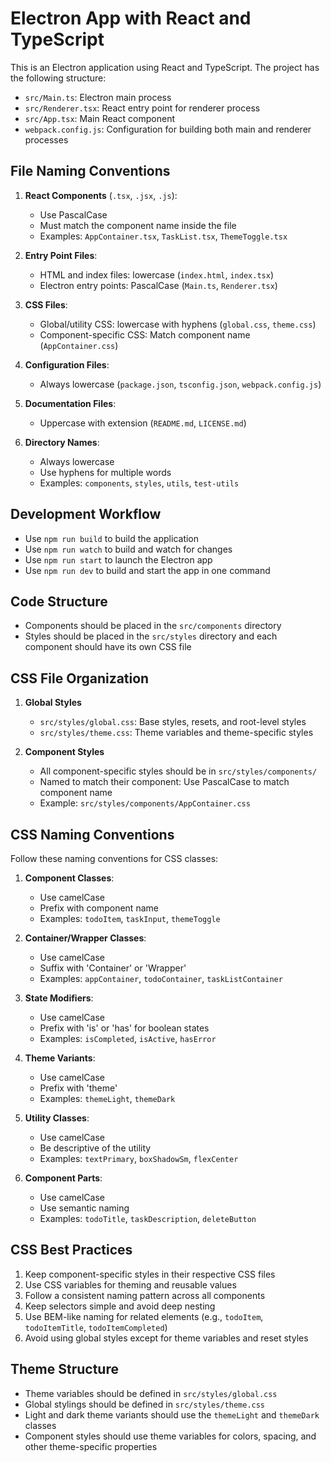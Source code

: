 <!-- Use this file to provide workspace-specific custom instructions to Copilot. For more details, visit https://code.visualstudio.com/docs/copilot/copilot-customization#_use-a-githubcopilotinstructionsmd-file -->

# Electron App with React and TypeScript

This is an Electron application using React and TypeScript. The project has the following structure:

- `src/Main.ts`: Electron main process
- `src/Renderer.tsx`: React entry point for renderer process
- `src/App.tsx`: Main React component
- `webpack.config.js`: Configuration for building both main and renderer processes

## File Naming Conventions

1. **React Components** (`.tsx`, `.jsx`, `.js`):
   - Use PascalCase
   - Must match the component name inside the file
   - Examples: `AppContainer.tsx`, `TaskList.tsx`, `ThemeToggle.tsx`

2. **Entry Point Files**:
   - HTML and index files: lowercase (`index.html`, `index.tsx`)
   - Electron entry points: PascalCase (`Main.ts`, `Renderer.tsx`)

3. **CSS Files**:
   - Global/utility CSS: lowercase with hyphens (`global.css`, `theme.css`)
   - Component-specific CSS: Match component name (`AppContainer.css`)

4. **Configuration Files**:
   - Always lowercase (`package.json`, `tsconfig.json`, `webpack.config.js`)

5. **Documentation Files**:
   - Uppercase with extension (`README.md`, `LICENSE.md`)

6. **Directory Names**:
   - Always lowercase
   - Use hyphens for multiple words
   - Examples: `components`, `styles`, `utils`, `test-utils`

## Development Workflow

- Use `npm run build` to build the application
- Use `npm run watch` to build and watch for changes
- Use `npm run start` to launch the Electron app
- Use `npm run dev` to build and start the app in one command

## Code Structure

- Components should be placed in the `src/components` directory
- Styles should be placed in the `src/styles` directory and each component should have its own CSS file

## CSS File Organization

1. **Global Styles**
   - `src/styles/global.css`: Base styles, resets, and root-level styles
   - `src/styles/theme.css`: Theme variables and theme-specific styles

2. **Component Styles**
   - All component-specific styles should be in `src/styles/components/`
   - Named to match their component: Use PascalCase to match component name
   - Example: `src/styles/components/AppContainer.css`

## CSS Naming Conventions

Follow these naming conventions for CSS classes:

1. **Component Classes**:
   - Use camelCase
   - Prefix with component name
   - Examples: `todoItem`, `taskInput`, `themeToggle`

2. **Container/Wrapper Classes**:
   - Use camelCase
   - Suffix with 'Container' or 'Wrapper'
   - Examples: `appContainer`, `todoContainer`, `taskListContainer`

3. **State Modifiers**:
   - Use camelCase
   - Prefix with 'is' or 'has' for boolean states
   - Examples: `isCompleted`, `isActive`, `hasError`

4. **Theme Variants**:
   - Use camelCase
   - Prefix with 'theme'
   - Examples: `themeLight`, `themeDark`

5. **Utility Classes**:
   - Use camelCase
   - Be descriptive of the utility
   - Examples: `textPrimary`, `boxShadowSm`, `flexCenter`

6. **Component Parts**:
   - Use camelCase
   - Use semantic naming
   - Examples: `todoTitle`, `taskDescription`, `deleteButton`

## CSS Best Practices

1. Keep component-specific styles in their respective CSS files
2. Use CSS variables for theming and reusable values
3. Follow a consistent naming pattern across all components
4. Keep selectors simple and avoid deep nesting
5. Use BEM-like naming for related elements (e.g., `todoItem`, `todoItemTitle`, `todoItemCompleted`)
6. Avoid using global styles except for theme variables and reset styles

## Theme Structure

- Theme variables should be defined in `src/styles/global.css`
- Global stylings should be defined in `src/styles/theme.css`
- Light and dark theme variants should use the `themeLight` and `themeDark` classes
- Component styles should use theme variables for colors, spacing, and other theme-specific properties